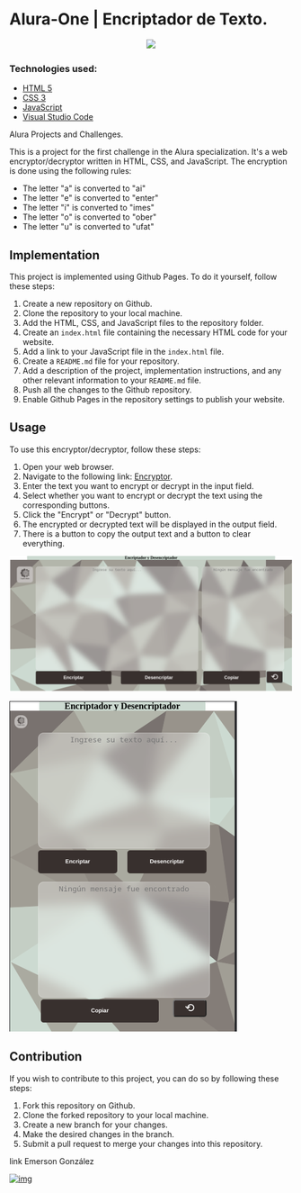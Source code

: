 # Alura-One | Encriptador de Texto.

<p align="center" >
     <img width="200" heigth="200" src="https://www.aqskill.com/wp-content/uploads/2021/08/maxresdefault.jpg">
</p>

### Technologies used:

- [HTML 5](https://developer.mozilla.org/es/docs/Web/HTTP)
- [CSS 3](https://developer.mozilla.org/es/docs/Web/CSS)
- [JavaScript](https://developer.mozilla.org/es/docs/Web/JavaScript)
- [Visual Studio Code](https://code.visualstudio.com)

Alura Projects and Challenges.

This is a project for the first challenge in the Alura specialization. It's a web encryptor/decryptor written in HTML, CSS, and JavaScript. The encryption is done using the following rules:

- The letter "a" is converted to "ai"
- The letter "e" is converted to "enter"
- The letter "i" is converted to "imes"
- The letter "o" is converted to "ober"
- The letter "u" is converted to "ufat"

## Implementation

This project is implemented using Github Pages. To do it yourself, follow these steps:

1. Create a new repository on Github.
2. Clone the repository to your local machine.
3. Add the HTML, CSS, and JavaScript files to the repository folder.
4. Create an `index.html` file containing the necessary HTML code for your website.
5. Add a link to your JavaScript file in the `index.html` file.
6. Create a `README.md` file for your repository.
7. Add a description of the project, implementation instructions, and any other relevant information to your `README.md` file.
8. Push all the changes to the Github repository.
9. Enable Github Pages in the repository settings to publish your website.



## Usage

To use this encryptor/decryptor, follow these steps:

1. Open your web browser.
2. Navigate to the following link: [Encryptor](https://emersondivb0.github.io/Alura-One/).
3. Enter the text you want to encrypt or decrypt in the input field.
4. Select whether you want to encrypt or decrypt the text using the corresponding buttons.
5. Click the "Encrypt" or "Decrypt" button.
6. The encrypted or decrypted text will be displayed in the output field.
7. There is a button to copy the output text and a button to clear everything.


![Encryptor in Desktop Browser](Imagenes/desktopAluraCrypt.png)

![Responsive Design](Imagenes/phoneAluraCrypt.png)

## Contribution

If you wish to contribute to this project, you can do so by following these steps:

1. Fork this repository on Github.
2. Clone the forked repository to your local machine.
3. Create a new branch for your changes.
4. Make the desired changes in the branch.
5. Submit a pull request to merge your changes into this repository.


link  Emerson González

[![img](https://camo.githubusercontent.com/c00f87aeebbec37f3ee0857cc4c20b21fefde8a96caf4744383ebfe44a47fe3f/68747470733a2f2f696d672e736869656c64732e696f2f62616467652f2d4c696e6b6564496e2d2532333030373742353f7374796c653d666f722d7468652d6261646765266c6f676f3d6c696e6b6564696e266c6f676f436f6c6f723d7768697465)](https://www.linkedin.com/in/emerson-gonzalez-developer/)
